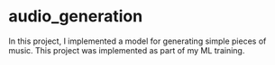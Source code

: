 # audio_generation
In this project, I implemented a model for generating simple pieces of music. This project was implemented as part of my ML training.

